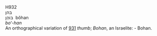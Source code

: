 <body>
  <p>H932<br>  בּהן  <br> בּוֹהַן  ‎  bôhan  <br><i>bo‘-han </i><br>An orthographical variation of <a href="h0931.htm">931</a>  <i>thumb</i>; <i>Bohan</i>, an Israelite: - Bohan.<br></p>
 </body>